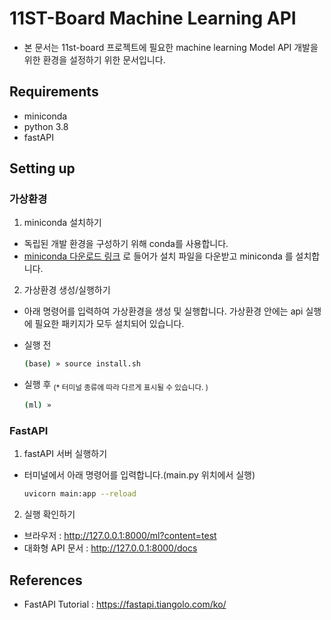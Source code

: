 # 11ST-Board Machine Learning API

- 본 문서는 11st-board 프로젝트에 필요한 machine learning Model API 개발을 위한 환경을 설정하기 위한 문서입니다.


## Requirements

- miniconda
- python 3.8
- fastAPI


## Setting up

### 가상환경

1.  miniconda 설치하기

- 독립된 개발 환경을 구성하기 위해 conda를 사용합니다.
- [miniconda 다운로드 링크](https://docs.conda.io/en/latest/miniconda.html#) 로 들어가 설치 파일을 다운받고 miniconda 를 설치합니다.

2. 가상환경 생성/실행하기

- 아래 명령어를 입력하여 가상환경을 생성 및 실행합니다. 가상환경 안에는 api 실행에 필요한 패키지가 모두 설치되어 있습니다.

- 실행 전
  ``` zsh
  (base) » source install.sh
  ```

- 실행 후 <sub> (* 터미널 종류에 따라 다르게 표시될 수 있습니다. )</sub>
  ``` zsh
  (ml) » 
  ```

### FastAPI

1. fastAPI 서버 실행하기
- 터미널에서 아래 명령어를 입력합니다.(main.py 위치에서 실행)
  ``` zsh
  uvicorn main:app --reload
  ```

2. 실행 확인하기
- 브라우저 : http://127.0.0.1:8000/ml?content=test
- 대화형 API 문서  : http://127.0.0.1:8000/docs


## References
- FastAPI Tutorial : https://fastapi.tiangolo.com/ko/